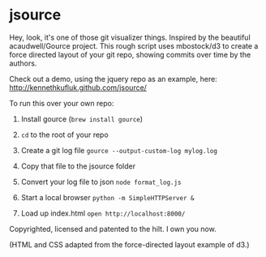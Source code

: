 jsource
=======

Hey, look, it's one of those git visualizer things.
Inspired by the beautiful acaudwell/Gource project.
This rough script uses mbostock/d3 to create a force directed layout of your git repo, showing commits over time by the authors.

Check out a demo, using the jquery repo as an example, here:
http://kennethkufluk.github.com/jsource/

To run this over your own repo:

1) Install gource (`brew install gource`)

1) `cd` to the root of your repo

2) Create a git log file
    `gource --output-custom-log mylog.log`

3) Copy that file to the jsource folder

5) Convert your log file to json
    `node format_log.js`

8) Start a local browser
    `python -m SimpleHTTPServer &`

13) Load up index.html
    `open http://localhost:8000/`

Copyrighted, licensed and patented to the hilt. I own you now.

(HTML and CSS adapted from the force-directed layout example of d3.)
